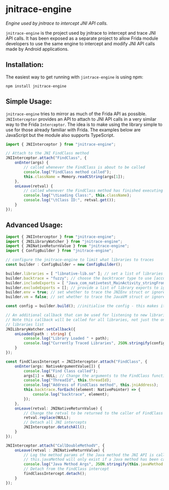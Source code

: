 # jnitrace-engine

_Engine used by jnitrace to intercept JNI API calls._

`jnitrace-engine` is the project used by jnitrace to intercept and trace JNI API calls. It has been exposed as a separate project to allow Frida module developers to use the same engine to intercept and modify JNI API calls made by Android applications.

## Installation:

The easiest way to get running with `jintrace-engine` is using npm:

`npm install jnitrace-engine`

## Simple Usage:

`jnitrace-engine` tries to mirror as much of the Frida API as possible. `JNIInterceptor` provides an API to attach to JNI API calls in a very similar way to the Frida `Interceptor`. The idea is to make using the library simple to use for those already familiar with Frida. The examples below are JavaScript but the module also supports TypeScript.

```javascript
import { JNIInterceptor } from "jnitrace-engine";

// Attach to the JNI FindClass method
JNIInterceptor.attach("FindClass", {
    onEnter(args) {
        // called whenever the FindClass is about to be called
        console.log("FindClass method called");
        this.className = Memory.readCString(args[1]);
    },
    onLeave(retval) {
        // called whenever the FindClass method has finished executing
        console.log("\tLoading Class:", this.className);
        console.log("\tClass ID:", retval.get());
    }
});

```

## Advanced Usage:

```TypeScript
import { JNIInterceptor } from "jnitrace-engine";
import { JNILibraryWatcher } from "jnitrace-engine";
import { JNINativeReturnValue } from "jnitrace-engine";
import { ConfigBuilder } from "jnitrace-engine";

// configure the jnitrace-engine to limit what libraries to traces
const builder : ConfigBuilder = new ConfigBuilder();

builder.libraries = [ "libnative-lib.so" ]; // set a list of libraries to track
builder.backtrace = "fuzzy"; // choose the backtracer type to use [accurate/fuzzy/none]
builder.includeExports = [ "Java_com_nativetest_MainActivity_stringFromJNI" ]; // provide a list of library exports to track
builder.excludeExports = []; // provide a list of library exports to ignore
builder.env = true; // set whether to trace the JNIEnv struct or ignore all of it
builder.vm = false; // set whether to trace the JavaVM struct or ignore all of it

const config = builder.build(); //initialise the config - this makes it available to the engine

// An additional callback that can be used for listening to new libraries being loaded by an application
// Note this callback will be called for all libraries, not just the ones in the config
// libraries list
JNILibraryWatcher.setCallback({
    onLoaded(path : string) {
        console.log("Library Loaded " + path);
        console.log("Currently Traced Libraries", JSON.stringify(config.libraries));
    }
});

const findClassIntercept = JNIInterceptor.attach("FindClass", {
    onEnter(args: NativeArgumentValue[]) {
        console.log("Find Class called");
        args[1] = NULL; // Change the arguments to the FindClass function
        console.log("ThreadId", this.threadId);
        console.log("Address of FindClass method", this.jniAddress);
        this.backtrace.forEach((element: NativePointer) => {
            console.log("backtrace", element);
        });
    },
    onLeave(retval: JNINativeReturnValue) {
        // Change the retval to be returned to the caller of FindClass
        retval.replace(NULL);
        // Detach all JNI intercepts
        JNIInterceptor.detatchAll();
    }
});

JNIInterceptor.attach("CallDoubleMethodV", {
    onLeave(retval : JNINativeReturnValue) {
        // Log the method params of the Java method the JNI API is calling.
        // this.javaMethod will only exist if a Java method has been called.
        console.log("Java Method Args", JSON.stringify(this.javaMethod.params));
        // Detach from the FindClass intercept
        findClassIntercept.detach();
    }
});
```
